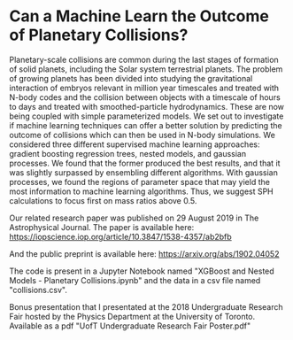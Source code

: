 # Can a Machine Learn the Outcome of Planetary Collisions?

Planetary-scale collisions are common during the last stages of formation of solid planets, including the Solar system terrestrial planets. The problem of growing planets has been divided into studying the gravitational interaction of embryos relevant in million year timescales and treated with N-body codes and the collision between objects with a timescale of hours to days and treated with smoothed-particle hydrodynamics. These are now being coupled with simple parameterized models. We set out to investigate if machine learning techniques can offer a better solution by predicting the outcome of collisions which can then be used in N-body simulations. We considered three different supervised machine learning approaches: gradient boosting regression trees, nested models, and gaussian processes. We found that the former produced the best results, and that it was slightly surpassed by ensembling different algorithms. With gaussian processes, we found the regions of parameter space that may yield the most information to machine learning algorithms. Thus, we suggest SPH calculations to focus first on mass ratios above 0.5.

Our related research paper was published on 29 August 2019 in The Astrophysical Journal. The paper is available here: https://iopscience.iop.org/article/10.3847/1538-4357/ab2bfb

And the public preprint is available here: https://arxiv.org/abs/1902.04052

The code is present in a Jupyter Notebook named "XGBoost and Nested Models - Planetary Collisions.ipynb" and the data in a csv file named "collisions.csv".

Bonus presentation that I presentated at the 2018 Undergraduate Research Fair hosted by the Physics Department at the University of Toronto. Available as a pdf "UofT Undergraduate Research Fair Poster.pdf"
